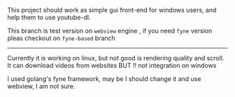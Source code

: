This project should work as simple gui front-end for windows users, and help them to use youtube-dl.

This branch is test version on `webview` engine , if you need `fyne` version pleas checkout on `fyne-based` branch

---

Currently it is working on linux, but not good is rendering quality and scroll.
It can download videos from websites 
BUT
!! not integration on windows

I used golang's fyne framework, may be I should change it and use webview, I am not sure.
